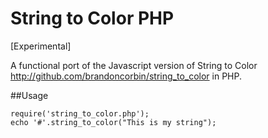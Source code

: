 String to Color PHP
===================

[Experimental]

A functional port of the Javascript version of String to Color http://github.com/brandoncorbin/string_to_color in PHP.


##Usage

    require('string_to_color.php');
    echo '#'.string_to_color("This is my string");
